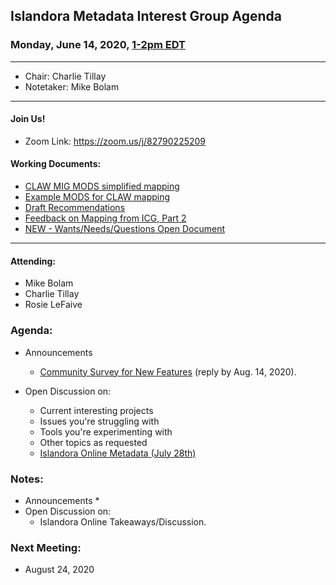 ## Islandora Metadata Interest Group Agenda
### Monday, June 14, 2020, [1-2pm EDT](http://www.thetimezoneconverter.com/?t=1%20pm&tz=Toronto&)

---
* Chair: Charlie Tillay
* Notetaker: Mike Bolam

---

#### Join Us!
* Zoom Link: https://zoom.us/j/82790225209

#### Working Documents:
* [CLAW MIG MODS simplified mapping](https://docs.google.com/spreadsheets/d/18u2qFJ014IIxlVpM3JXfDEFccwBZcoFsjbBGpvL0jJI/edit#gid=0)
* [Example MODS for CLAW mapping](https://docs.google.com/spreadsheets/d/1C2Xie7HUDSgRT5v4ldoJvlNdoXz2GHAPvL3PE3TOKW8/edit#gid=1829081124)
* [Draft Recommendations](https://docs.google.com/document/d/15qSO9YcALtYSqd6CUuGx0t8FwUJ5pPwVPz0PA5rU898/edit#heading=h.f9r6knw0rjvu)
* [Feedback on Mapping from ICG, Part 2](https://docs.google.com/document/d/11OpqMMCXM1TFXgsr4yyTQ_cH9DabnD31p7JnuTRQl28/edit?invite=CMWvruEI&ts=5e66437f)
* [NEW - Wants/Needs/Questions Open Document](https://docs.google.com/document/d/12Kpb6826TNPzzMuyPS0sESa9TLnmljQmeioWbaPeEdA/edit)

---

#### Attending:
* Mike Bolam
* Charlie Tillay
* Rosie LeFaive


### Agenda:
* Announcements
  * [Community Survey for New Features](https://groups.google.com/forum/?utm_medium=email&utm_source=footer#!msg/islandora/SOED-scjAmQ/BGvnB2YOCQAJ) (reply by Aug. 14, 2020).
  
* Open Discussion on:
  * Current interesting projects
  * Issues you're struggling with
  * Tools you're experimenting with
  * Other topics as requested
  * [Islandora Online Metadata (July 28th)](https://docs.google.com/document/d/1DPb3l1G-mwToAcSHZayDTyLLMnGG5uLywc7xYsIO0Tg/edit#heading=h.7g786wltohoz)

### Notes:
* Announcements
  *
* Open Discussion on:
  * Islandora Online Takeaways/Discussion.
  
### Next Meeting:
* August 24, 2020
